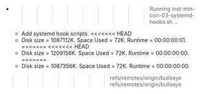 * >>>>>>>>> Running inst-min-con-03-systemd-hooks.sh ...
  * Add systemd hook scripts.
<<<<<<< HEAD
  * Disk size = 1087112K. Space Used = 72K. Runtime = 00:00:00:01.
=======
<<<<<<< HEAD
  * Disk size = 1209156K. Space Used = 72K. Runtime = 00:00:00:00.
=======
  * Disk size = 1087356K. Space Used = 72K. Runtime = 00:00:00:00.
>>>>>>> refs/remotes/origin/bullseye
>>>>>>> refs/remotes/origin/bullseye
